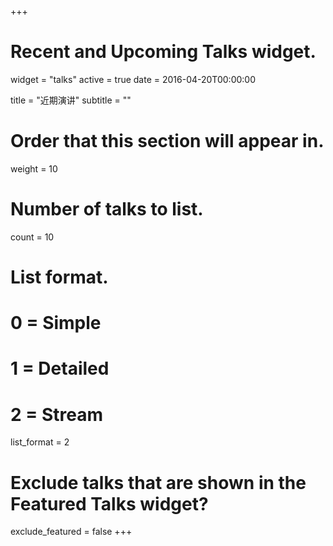 +++
# Recent and Upcoming Talks widget.
widget = "talks"
active = true
date = 2016-04-20T00:00:00

title = "近期演讲"
subtitle = ""

# Order that this section will appear in.
weight = 10

# Number of talks to list.
count = 10

# List format.
#   0 = Simple
#   1 = Detailed
#   2 = Stream
list_format = 2

# Exclude talks that are shown in the Featured Talks widget?
exclude_featured = false
+++

